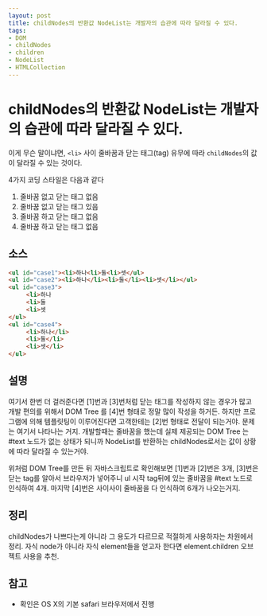 ```yaml
---
layout: post
title: childNodes의 반환값 NodeList는 개발자의 습관에 따라 달라질 수 있다. 
tags: 
- DOM
- childNodes
- children
- NodeList
- HTMLCollection
---
```


# childNodes의 반환값 NodeList는 개발자의 습관에 따라 달라질 수 있다. 

이게 무슨 말이냐면, <code>&lt;li&gt;</code> 사이 줄바꿈과 닫는 태그(tag) 유무에 따라 <code>childNodes</code>의 값이 달라질 수 있는 것이다. 

4가지 코딩 스타일은 다음과 같다

1. 줄바꿈 없고 닫는 태그 없음 
2. 줄바꿈 없고 닫는 태그 있음
3. 줄바꿈 하고 닫는 태그 없음
4. 줄바꿈 하고 닫는 태그 없음

## 소스
~~~HTML
<ul id="case1"><li>하나<li>둘<li>셋</ul>
<ul id="case2"><li>하나</li><li>둘</li><li>셋</li></ul>
<ul id="case3">
     <li>하나
     <li>둘
     <li>셋
</ul>
<ul id="case4">
     <li>하나</li>
     <li>둘</li>
     <li>셋</li>
</ul>
~~~

## 설명

여기서 한번 더 걸러준다면 
[1]번과 [3]번처럼 닫는 태그를 작성하지 않는 경우가 많고 개발 편의를 위해서 DOM Tree 를 [4]번 형태로 정말 많이 작성을 하거든. 
하지만 프로그램에 의해 템플릿팅이 이루어진다면 고객한테는 [2]번 형태로 전달이 되는거야. 
문제는 여기서 나타나는 거지. 
개발할때는 줄바꿈을 했는데 실제 제공되는 DOM Tree 는 #text 노드가 없는 상태가 되니까 NodeList를 반환하는 childNodes로서는 값이 상황에 따라 달라질 수 있는거야. 

위처럼 DOM Tree를 만든 뒤 자바스크립트로 확인해보면 
[1]번과 [2]번은 3개, 
[3]번은 닫는 tag를 알아서 브라우저가 넣어주니 ul 시작 tag뒤에 있는 줄바꿈을 #text 노드로 인식하여 4개. 
마지막 [4]번은 사이사이 줄바꿈을 다 인식하여 6개가 나오는거지. 

## 정리

childNodes가 나쁘다는게 아니라 그 용도가 다르므로 적절하게 사용하자는 차원에서 정리. 
자식 node가 아니라 자식 element들을 얻고자 한다면 element.children 오브젝트 사용을 추천. 


## 참고 

* 확인은 OS X의 기본 safari 브라우저에서 진행
